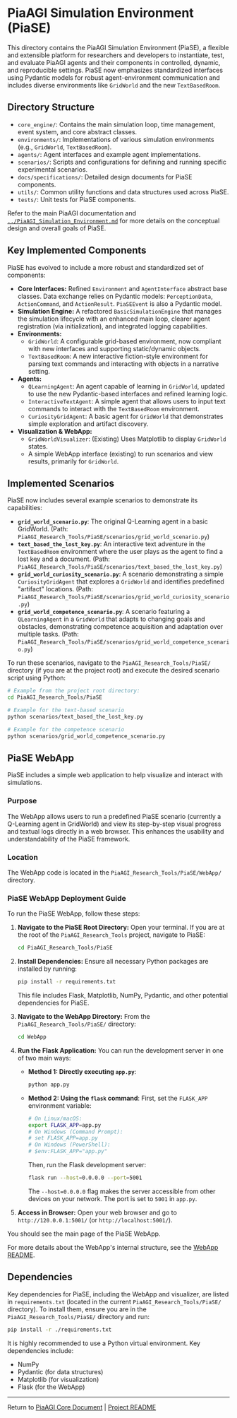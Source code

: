 <!-- PiaAGI AGI Research Framework Document -->
# PiaAGI Simulation Environment (PiaSE)

This directory contains the PiaAGI Simulation Environment (PiaSE), a flexible and extensible platform for researchers and developers to instantiate, test, and evaluate PiaAGI agents and their components in controlled, dynamic, and reproducible settings. PiaSE now emphasizes standardized interfaces using Pydantic models for robust agent-environment communication and includes diverse environments like `GridWorld` and the new `TextBasedRoom`.

## Directory Structure

-   `core_engine/`: Contains the main simulation loop, time management, event system, and core abstract classes.
-   `environments/`: Implementations of various simulation environments (e.g., `GridWorld`, `TextBasedRoom`).
-   `agents/`: Agent interfaces and example agent implementations.
-   `scenarios/`: Scripts and configurations for defining and running specific experimental scenarios.
-   `docs/specifications/`: Detailed design documents for PiaSE components.
-   `utils/`: Common utility functions and data structures used across PiaSE.
-   `tests/`: Unit tests for PiaSE components.

Refer to the main PiaAGI documentation and [`../PiaAGI_Simulation_Environment.md`](../PiaAGI_Simulation_Environment.md) for more details on the conceptual design and overall goals of PiaSE.

## Key Implemented Components

PiaSE has evolved to include a more robust and standardized set of components:

-   **Core Interfaces:** Refined `Environment` and `AgentInterface` abstract base classes. Data exchange relies on Pydantic models: `PerceptionData`, `ActionCommand`, and `ActionResult`. `PiaSEEvent` is also a Pydantic model.
-   **Simulation Engine:** A refactored `BasicSimulationEngine` that manages the simulation lifecycle with an enhanced main loop, clearer agent registration (via initialization), and integrated logging capabilities.
-   **Environments:**
    *   `GridWorld`: A configurable grid-based environment, now compliant with new interfaces and supporting static/dynamic objects.
    *   `TextBasedRoom`: A new interactive fiction-style environment for parsing text commands and interacting with objects in a narrative setting.
-   **Agents:**
    *   `QLearningAgent`: An agent capable of learning in `GridWorld`, updated to use the new Pydantic-based interfaces and refined learning logic.
    *   `InteractiveTextAgent`: A simple agent that allows users to input text commands to interact with the `TextBasedRoom` environment.
    *   `CuriosityGridAgent`: A basic agent for `GridWorld` that demonstrates simple exploration and artifact discovery.
-   **Visualization & WebApp:**
    *   `GridWorldVisualizer`: (Existing) Uses Matplotlib to display `GridWorld` states.
    *   A simple WebApp interface (existing) to run scenarios and view results, primarily for `GridWorld`.

## Implemented Scenarios

PiaSE now includes several example scenarios to demonstrate its capabilities:

*   **`grid_world_scenario.py`**: The original Q-Learning agent in a basic GridWorld. (Path: `PiaAGI_Research_Tools/PiaSE/scenarios/grid_world_scenario.py`)
*   **`text_based_the_lost_key.py`**: An interactive text adventure in the `TextBasedRoom` environment where the user plays as the agent to find a lost key and a document. (Path: `PiaAGI_Research_Tools/PiaSE/scenarios/text_based_the_lost_key.py`)
*   **`grid_world_curiosity_scenario.py`**: A scenario demonstrating a simple `CuriosityGridAgent` that explores a `GridWorld` and identifies predefined "artifact" locations. (Path: `PiaAGI_Research_Tools/PiaSE/scenarios/grid_world_curiosity_scenario.py`)
*   **`grid_world_competence_scenario.py`**: A scenario featuring a `QLearningAgent` in a `GridWorld` that adapts to changing goals and obstacles, demonstrating competence acquisition and adaptation over multiple tasks. (Path: `PiaAGI_Research_Tools/PiaSE/scenarios/grid_world_competence_scenario.py`)

To run these scenarios, navigate to the `PiaAGI_Research_Tools/PiaSE/` directory (if you are at the project root) and execute the desired scenario script using Python:
```bash
# Example from the project root directory:
cd PiaAGI_Research_Tools/PiaSE

# Example for the text-based scenario
python scenarios/text_based_the_lost_key.py

# Example for the competence scenario
python scenarios/grid_world_competence_scenario.py
```

## PiaSE WebApp
PiaSE includes a simple web application to help visualize and interact with simulations.

### Purpose
The WebApp allows users to run a predefined PiaSE scenario (currently a Q-Learning agent in GridWorld) and view its step-by-step visual progress and textual logs directly in a web browser. This enhances the usability and understandability of the PiaSE framework.

### Location
The WebApp code is located in the `PiaAGI_Research_Tools/PiaSE/WebApp/` directory.

### PiaSE WebApp Deployment Guide

To run the PiaSE WebApp, follow these steps:

1.  **Navigate to the PiaSE Root Directory:**
    Open your terminal. If you are at the root of the `PiaAGI_Research_Tools` project, navigate to PiaSE:
    ```bash
    cd PiaAGI_Research_Tools/PiaSE
    ```

2.  **Install Dependencies:**
    Ensure all necessary Python packages are installed by running:
    ```bash
    pip install -r requirements.txt 
    ```
    This file includes Flask, Matplotlib, NumPy, Pydantic, and other potential dependencies for PiaSE.

3.  **Navigate to the WebApp Directory:**
    From the `PiaAGI_Research_Tools/PiaSE/` directory:
    ```bash
    cd WebApp
    ```

4.  **Run the Flask Application:**
    You can run the development server in one of two main ways:

    *   **Method 1: Directly executing `app.py`**:
        ```bash
        python app.py
        ```
    *   **Method 2: Using the `flask` command**:
        First, set the `FLASK_APP` environment variable:
        ```bash
        # On Linux/macOS:
        export FLASK_APP=app.py
        # On Windows (Command Prompt):
        # set FLASK_APP=app.py
        # On Windows (PowerShell):
        # $env:FLASK_APP="app.py"
        ```
        Then, run the Flask development server:
        ```bash
        flask run --host=0.0.0.0 --port=5001
        ```
        The `--host=0.0.0.0` flag makes the server accessible from other devices on your network. The port is set to `5001` in `app.py`.

5.  **Access in Browser:**
    Open your web browser and go to `http://120.0.0.1:5001/` (or `http://localhost:5001/`).

You should see the main page of the PiaSE WebApp.

For more details about the WebApp's internal structure, see the [WebApp README](./WebApp/README.md).

## Dependencies
Key dependencies for PiaSE, including the WebApp and visualizer, are listed in `requirements.txt` (located in the current `PiaAGI_Research_Tools/PiaSE/` directory).
To install them, ensure you are in the `PiaAGI_Research_Tools/PiaSE/` directory and run:
```bash
pip install -r ./requirements.txt 
```
It is highly recommended to use a Python virtual environment. Key dependencies include:
- NumPy
- Pydantic (for data structures)
- Matplotlib (for visualization)
- Flask (for the WebApp)

---
Return to [PiaAGI Core Document](../../PiaAGI.md) | [Project README](../../README.md)
